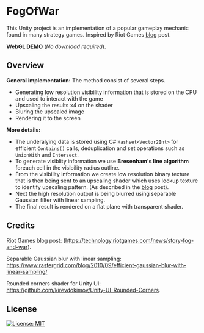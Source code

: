# FogOfWar
This Unity project is an implementation of a popular gameplay mechanic found in many strategy games.
Inspired by Riot Games [blog](https://technology.riotgames.com/news/story-fog-and-war) post.

**WebGL [DEMO](https://mickami.itch.io/fogofwardemo)** (*No download required*).
## Overview
**General implementation:**
The method consist of several steps.
*  Generating low resolution visibility information that is stored on the CPU and used to interact with the game
* Upscaling the results x4 on the shader
* Bluring the upscaled image
* Rendering it to the screen

**More details:**
* The underalying data is stored using C# `Hashset<Vector2Int>` for efficient `Contains()` calls, deduplication and set operations such as `UnionWith` and `Intersect`.
* To generate visiblity information we use **Bresenham's line algorithm** foreach cell in the visibility radius outline.
*  From the visibility information we create low resolution binary texture that is then being sent to an upscaling shader which uses lookup texture to identify upscaling pattern. (As described in the [blog](https://technology.riotgames.com/news/story-fog-and-war) post).
* Next the high resolution output is being blurred using separable Gaussian filter with linear sampling.
* The final result is rendered on a flat plane with transparent shader.
## Credits
Riot Games blog post:
 (https://technology.riotgames.com/news/story-fog-and-war).
 
Separable Gaussian blur with linear sampling:
  https://www.rastergrid.com/blog/2010/09/efficient-gaussian-blur-with-linear-sampling/
  
Rounded corners shader for Unity UI:
 https://github.com/kirevdokimov/Unity-UI-Rounded-Corners.

## License
 [![License: MIT](https://img.shields.io/badge/License-MIT-yellow.svg)](https://opensource.org/licenses/MIT)



